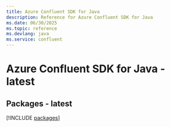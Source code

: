 ```yaml
---
title: Azure Confluent SDK for Java
description: Reference for Azure Confluent SDK for Java
ms.date: 06/30/2025
ms.topic: reference
ms.devlang: java
ms.service: confluent
---
```

# Azure Confluent SDK for Java - latest
## Packages - latest
[!INCLUDE [packages](confluent-index.md)]